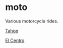 moto
====

Various motorcycle rides.

[Tahoe](http://swingley.github.io/moto/tahoe/map/)

[El Centro](http://swingley.github.io/moto/el-centro/map/)
